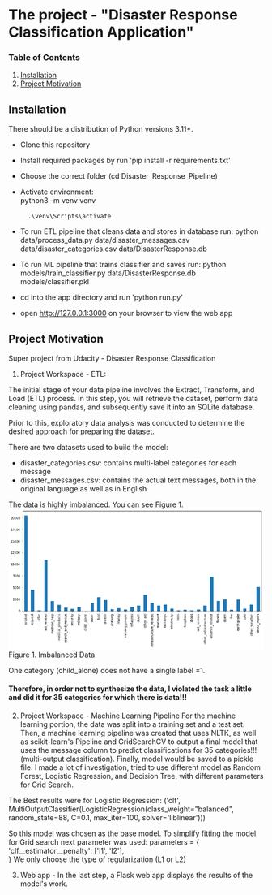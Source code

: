 # The project - "Disaster Response Classification Application"


### Table of Contents
1. [Installation](#installation)
2. [Project Motivation](#motivation)

## Installation <a name="installation"></a>

There should be a distribution of Python versions 3.11*.

- Clone this repository
- Install required packages by run 'pip install -r requirements.txt'
- Choose the correct folder (cd Disaster_Response_Pipeline)
- Activate environment:  
		python3 -m venv venv
		
		.\venv\Scripts\activate  
		
- To run ETL pipeline that cleans data and stores in database
	run: python data/process_data.py data/disaster_messages.csv data/disaster_categories.csv data/DisasterResponse.db
- To run ML pipeline that trains classifier and saves
	run: python models/train_classifier.py data/DisasterResponse.db models/classifier.pkl
- cd into the app directory and run 'python run.py'
- open http://127.0.0.1:3000 on your browser to view the web app


## Project Motivation<a name="motivation"></a>
Super project from Udacity - Disaster Response Classification 

1) Project Workspace - ETL:

The initial stage of your data pipeline involves the Extract, Transform, and Load (ETL) process. In this step, you will retrieve the dataset, perform data cleaning using pandas, and subsequently save it into an SQLite database.

Prior to this, exploratory data analysis was conducted to determine the desired approach for preparing the dataset.

There are two datasets used to build the model:
-  disaster_categories.csv: contains multi-label categories for each message
-  disaster_messages.csv: contains the actual text messages, both in the original language as well as in English

The data is highly imbalanced.  You can see Figure 1.
<picture>
 <img alt="imbalanced_data" src="https://github.com/ILyaKN1979/Disaster_Response_Pipeline/blob/main/img/imbalanced.png">
</picture>
Figure 1. Imbalanced Data
 
One category (child_alone) does not have a single label =1. 

#### Therefore, in order not to synthesize the data, I violated the task a little and did it for 35 categories for which there is data!!!

2) Project Workspace - Machine Learning Pipeline
For the machine learning portion, the data was split into a training set and a test set. Then, a machine learning pipeline was created that uses NLTK, as well as scikit-learn's Pipeline and GridSearchCV to output a final model that uses the message column to predict classifications for 35 categories!!! (multi-output classification). Finally,  model would be saved to a pickle file. 
I made a lot of investigation, tried to use different model as Random Forest, Logistic Regression, and Decision Tree, with different parameters for Grid Search. 

The Best results were for Logistic Regression: 
('clf', MultiOutputClassifier(LogisticRegression(class_weight="balanced",
                                                         random_state=88, C=0.1,
                                                         max_iter=100,
                                                         solver='liblinear')))

So this model was chosen as the base model. To simplify fitting the model for Grid search next parameter was used: 
parameters = {
        'clf__estimator__penalty': ['l1', 'l2'],  
                }
We only choose  the  type of regularization (L1 or L2)

3) Web app - In the last step, a Flask web app displays the results of the model's work. 

